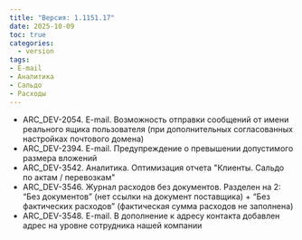 ```yaml
---
title: "Версия: 1.1151.17"
date: 2025-10-09
toc: true
categories:
  - version
tags:
- E-mail
- Аналитика
- Сальдо
- Расходы
---
```


-   ARC_DEV-2054. E-mail. Возможность отправки сообщений от имени реального ящика пользователя (при дополнительных согласованных настройках почтового домена)
-   ARC_DEV-2394. E-mail. Предупреждение о превышении допустимого размера вложений
-   ARC_DEV-3542. Аналитика. Оптимизация отчета "Клиенты. Сальдо по актам / перевозкам"
-   ARC_DEV-3546. Журнал расходов без документов. Разделен на 2: “Без документов” (нет ссылки на документ поставщика) + “Без фактических расходов” (фактическая сумма расходов не заполнена)
-   ARC_DEV-3548. E-mail. В дополнение к адресу контакта добавлен адрес на уровне сотрудника нашей компании
